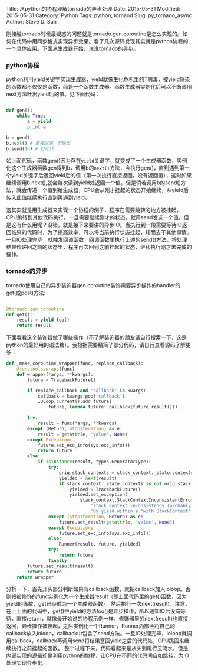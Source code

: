 Title: 从python的协程理解tornado的异步处理
Date: 2015-05-31
Modified: 2015-05-31
Category: Python
Tags: python, tornaod
Slug: py_tornado_async
Author: Steve D. Sun


刚接触tornado时候最疑惑的问题就是tornado.gen.coroutine是怎么实现的。如何在代码中用同步格式实现异步效果。看了几次源码发现其实就是python协程的一个具体应用。下面从生成器开始，说说tornado的异步。

### python协程

python利用yield关键字实现生成器，yield就像生化危机里的T病毒，被yield感染的函数都不仅仅是函数，而是一个函数生成器。函数生成器实例化后可以不断调用next方法吐出yield后的值。见下面代码：

```python

def gen():
    while True:
        a = yield
        print a

b = gen()
b.next() # 直接返回，无输出
b.send(16) # 打印16

```

如上面代码，函数gen()因为存在`yield`关键字，就变成了一个生成器函数，实例化这个生成器函数gen得到b，调用b的`next()`方法，会执行gen()，直到遇到第一个yield关键字后返回yield后的值（第一次执行直接返回，没有返回值），这时如果继续调用b.next(),就会每次读到yield处返回一个值。但是倘若调用b的send()方法，就会传递一个值到给生成器，CPU会从刚才挂起的状态开始继续，从yield后传入此值继续执行直到再遇到yield。

这其实就是用生成器来实现一个协程的例子，程序在需要跳转的地方被挂起，CPU跳转到其他代码执行，一旦需要继续刚才的状态，就用send发送一个值。但是这有什么用呢？没错，就是接下来要讲的异步IO。当执行到一段需要等待IO返回结果的代码时，为了提高效率，可以将当前执行状态挂起，转而去干其他事情。一旦IO处理完毕，就触发回调函数，回调函数里执行上述的send()方法，将处理结果传递回之前的状态里，程序再次回到之前挂起的状态，继续执行刚才未完成的操作。

### tornado的异步

tornado使用自己的异步装饰器gen.coroutine装饰需要异步操作的handler的get(或post)方法:

```python

@tornado.gen.coroutine
def get():
    result = yield foo()
    return result

```

下面看看这个装饰器做了哪些操作（不了解装饰器的朋友请自行搜索一下，这是python的最好用的语法糖）。我根据需要精简了部分代码，请自行查看源码了解更多：

```python
def _make_coroutine_wrapper(func, replace_callback):
    @functools.wraps(func)
    def wrapper(*args, **kwargs):
        future = TracebackFuture()

        if replace_callback and 'callback' in kwargs:
            callback = kwargs.pop('callback')
            IOLoop.current().add_future(
                future, lambda future: callback(future.result()))

        try:
            result = func(*args, **kwargs)
        except (Return, StopIteration) as e:
            result = getattr(e, 'value', None)
        except Exception:
            future.set_exc_info(sys.exc_info())
            return future
        else:
            if isinstance(result, types.GeneratorType):
                try:
                    orig_stack_contexts = stack_context._state.contexts
                    yielded = next(result)
                    if stack_context._state.contexts is not orig_stack_contexts:
                        yielded = TracebackFuture()
                        yielded.set_exception(
                            stack_context.StackContextInconsistentError(
                                'stack_context inconsistency (probably caused '
                                'by yield within a "with StackContext" block)'))
                except (StopIteration, Return) as e:
                    future.set_result(getattr(e, 'value', None))
                except Exception:
                    future.set_exc_info(sys.exc_info())
                else:
                    Runner(result, future, yielded)
                try:
                    return future
                finally:
        future.set_result(result)
        return future
    return wrapper

```

分析一下，首先开头部分判断如果有callback函数，就把callback加入ioloop。否则把被修饰的func实例化为一个生成器result（即上面代码里的get()函数，因为yield的缘故，get已经成为一个生成器函数），然后执行一次next(result)，注意，在上上面的代码中，get()中yield的方法foo()是异步操作，所以通知IO后没有等待，直接return，就像最开始说的协程示例一样，修饰器里的next(result)也直接返回，异步操作被挂起，之后实例化一个Runner，Runner内部会将自己的callback放入ioloop，callback中包含了send方法。一旦IO处理完毕，ioloop就调用callback，callback再调用send将结果塞回yield之后的代码处，CPU跳回来继续执行之前挂起的函数。
整个过程下来，代码看起来是从头到尾行云流水，但是内部实现的逻辑却是利用python的协程，让CPU在不同的代码间自如跳转，为IO处理实现异步化。

